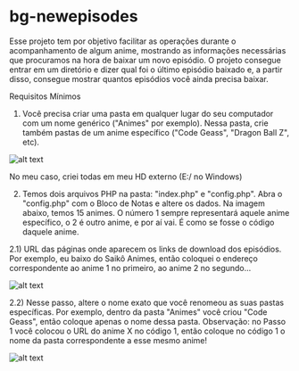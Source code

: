 # bg-newepisodes

Esse projeto tem por objetivo facilitar as operações durante o acompanhamento de algum anime, mostrando as informações necessárias que procuramos na hora de baixar um novo episódio. O projeto consegue entrar em um diretório e dizer qual foi o último episódio baixado e, a partir disso, consegue mostrar quantos episódios você ainda precisa baixar.

Requisitos Mínimos

1) Você precisa criar uma pasta em qualquer lugar do seu computador com um nome genérico ("Animes" por exemplo). Nessa pasta, crie também pastas de um anime específico ("Code Geass", "Dragon Ball Z", etc).

![alt text](https://github.com/bprojects/bg-newepisodes/blob/master/gh-img/Screenshot%20from%202017-12-06%2021-51-06.png?raw=true)

No meu caso, criei todas em meu HD externo (E:/ no Windows)

2) Temos dois arquivos PHP na pasta: "index.php" e "config.php". Abra o "config.php" com o Bloco de Notas e altere os dados. Na imagem abaixo, temos 15 animes. O número 1 sempre representará aquele anime específico, o 2 é outro anime, e por aí vai. É como se fosse o código daquele anime.

2.1) URL das páginas onde aparecem os links de download dos episódios. Por exemplo, eu baixo do Saikô Animes, então coloquei o endereço correspondente ao anime 1 no primeiro, ao anime 2 no segundo...

![alt text](https://github.com/bprojects/bg-newepisodes/blob/master/gh-img/Screenshot%20from%202017-12-06%2021-59-26.png?raw=true)

2.2) Nesse passo, altere o nome exato que você renomeou as suas pastas específicas. Por exemplo, dentro da pasta "Animes" você criou "Code Geass", então coloque apenas o nome dessa pasta. Observação: no Passo 1 você colocou o URL do anime X no código 1, então coloque no código 1 o nome da pasta correspondente a esse mesmo anime!

![alt text](https://github.com/bprojects/bg-newepisodes/blob/master/gh-img/Screenshot%20from%202017-12-06%2022-04-25.png?raw=true)
